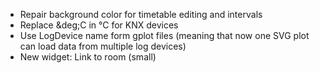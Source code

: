 * Repair background color for timetable editing and intervals
* Replace &amp;deg;C in °C for KNX devices
* Use LogDevice name form gplot files (meaning that now one SVG plot can load data from multiple log devices)
* New widget: Link to room (small)
